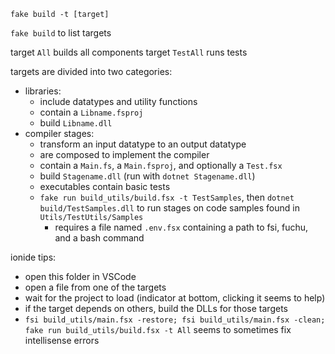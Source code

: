 `fake build -t [target]`

`fake build` to list targets

target `All` builds all components
target `TestAll` runs tests

targets are divided into two categories:
  - libraries:
    - include datatypes and utility functions
    - contain a `Libname.fsproj`
    - build `Libname.dll`
  - compiler stages:
    - transform an input datatype to an output datatype
    - are composed to implement the compiler
    - contain a `Main.fs`, a `Main.fsproj`, and optionally a `Test.fsx`
    - build `Stagename.dll` (run with `dotnet Stagename.dll`)
    - executables contain basic tests
    - `fake run build_utils/build.fsx -t TestSamples`, then `dotnet build/TestSamples.dll` to run stages on code samples found in `Utils/TestUtils/Samples`
      - requires a file named `.env.fsx` containing a path to fsi, fuchu, and a bash command

ionide tips:
  - open this folder in VSCode
  - open a file from one of the targets
  - wait for the project to load (indicator at bottom, clicking it seems to help)
  - if the target depends on others, build the DLLs for those targets
  - `fsi build_utils/main.fsx -restore; fsi build_utils/main.fsx -clean; fake run build_utils/build.fsx -t All` seems to sometimes fix intellisense errors